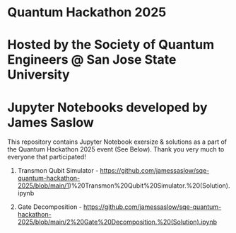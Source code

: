 # Quantum Hackathon 2025
# Hosted by the Society of Quantum Engineers @ San Jose State University
# Jupyter Notebooks developed by James Saslow


This repository contains Jupyter Notebook exersize & solutions as a part of the Quantum Hackathon 2025 event (See Below).
Thank you very much to everyone that participated! 
 
1) Transmon Qubit Simulator - https://github.com/jamessaslow/sqe-quantum-hackathon-2025/blob/main/1)%20Transmon%20Qubit%20Simulator.%20(Solution).ipynb

2) Gate Decomposition - https://github.com/jamessaslow/sqe-quantum-hackathon-2025/blob/main/2%20Gate%20Decomposition.%20(Solution).ipynb
